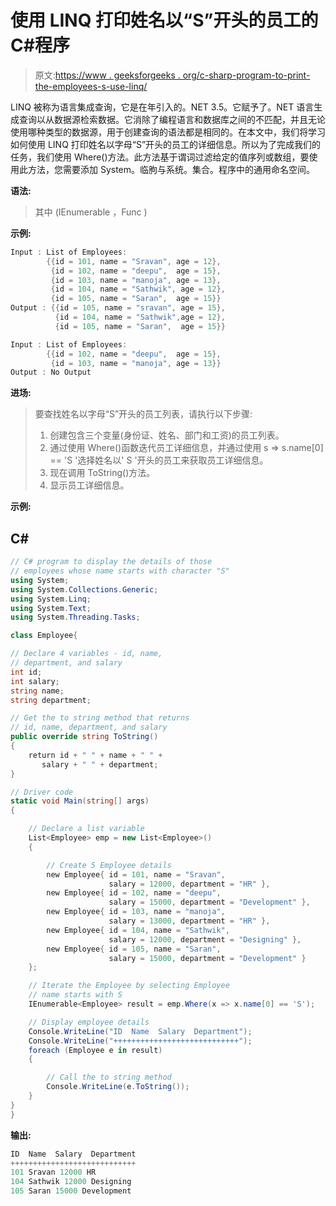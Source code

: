 # 使用 LINQ 打印姓名以“S”开头的员工的 C#程序

> 原文:[https://www . geeksforgeeks . org/c-sharp-program-to-print-the-employees-s-use-linq/](https://www.geeksforgeeks.org/c-sharp-program-to-print-the-employees-whose-name-started-with-character-s-using-linq/)

LINQ 被称为语言集成查询，它是在年引入的。NET 3.5。它赋予了。NET 语言生成查询以从数据源检索数据。它消除了编程语言和数据库之间的不匹配，并且无论使用哪种类型的数据源，用于创建查询的语法都是相同的。在本文中，我们将学习如何使用 LINQ 打印姓名以字母“S”开头的员工的详细信息。所以为了完成我们的任务，我们使用 Where()方法。此方法基于谓词过滤给定的值序列或数组，要使用此方法，您需要添加 System。临朐与系统。集合。程序中的通用命名空间。

**语法:**

> 其中 <tsource>(IEnumerable <tsource>，Func <tsource boolean="">)</tsource></tsource></tsource>

**示例:**

```cs
Input : List of Employees:
        {{id = 101, name = "Sravan", age = 12},
         {id = 102, name = "deepu",  age = 15},
         {id = 103, name = "manoja", age = 13},
         {id = 104, name = "Sathwik", age = 12},
         {id = 105, name = "Saran",  age = 15}}
Output : {{id = 105, name = "sravan", age = 15},
          {id = 104, name = "Sathwik",age = 12},
          {id = 105, name = "Saran",  age = 15}}

Input : List of Employees:
        {{id = 102, name = "deepu",  age = 15},
         {id = 103, name = "manoja", age = 13}}
Output : No Output
```

**进场:**

> 要查找姓名以字母“S”开头的员工列表，请执行以下步骤:
> 
> 1.  创建包含三个变量(身份证、姓名、部门和工资)的员工列表。
> 2.  通过使用 Where()函数迭代员工详细信息，并通过使用 s => s.name[0] == 'S '选择姓名以' S '开头的员工来获取员工详细信息。
> 3.  现在调用 ToString()方法。
> 4.  显示员工详细信息。

**示例:**

## C#

```cs
// C# program to display the details of those 
// employees whose name starts with character "S"
using System;
using System.Collections.Generic;
using System.Linq;
using System.Text;
using System.Threading.Tasks;

class Employee{

// Declare 4 variables - id, name, 
// department, and salary
int id; 
int salary;
string name;
string department;

// Get the to string method that returns 
// id, name, department, and salary
public override string ToString()
{
    return id + " " + name + " " + 
       salary + " " + department;
}

// Driver code
static void Main(string[] args)
{

    // Declare a list variable 
    List<Employee> emp = new List<Employee>()
    {

        // Create 5 Employee details
        new Employee{ id = 101, name = "Sravan", 
                      salary = 12000, department = "HR" },
        new Employee{ id = 102, name = "deepu", 
                      salary = 15000, department = "Development" },
        new Employee{ id = 103, name = "manoja", 
                      salary = 13000, department = "HR" },
        new Employee{ id = 104, name = "Sathwik", 
                      salary = 12000, department = "Designing" },
        new Employee{ id = 105, name = "Saran", 
                      salary = 15000, department = "Development" }
    };

    // Iterate the Employee by selecting Employee 
    // name starts with S
    IEnumerable<Employee> result = emp.Where(x => x.name[0] == 'S');

    // Display employee details
    Console.WriteLine("ID  Name  Salary  Department");
    Console.WriteLine("++++++++++++++++++++++++++++");
    foreach (Employee e in result)
    {

        // Call the to string method
        Console.WriteLine(e.ToString());
    }    
}
}
```

**输出:**

```cs
ID  Name  Salary  Department
++++++++++++++++++++++++++++
101 Sravan 12000 HR
104 Sathwik 12000 Designing
105 Saran 15000 Development
```
